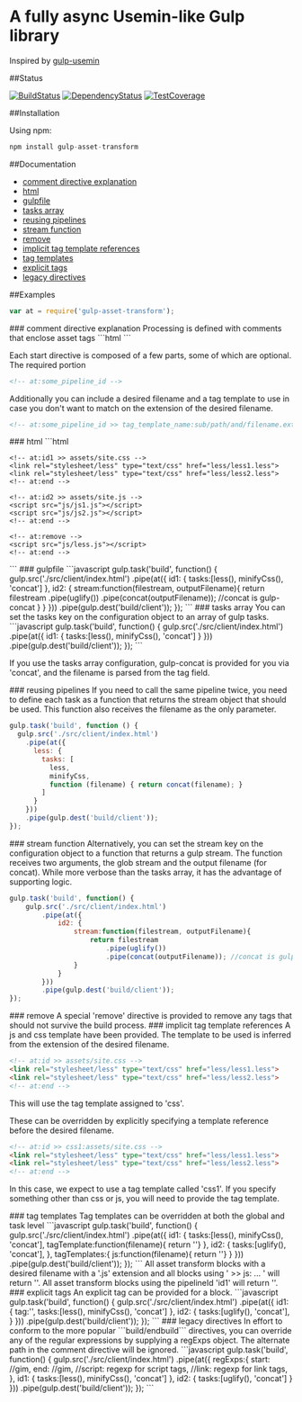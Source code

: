 A fully async Usemin-like Gulp library
===================

Inspired by [gulp-usemin](https://github.com/zont/gulp-usemin "gulp-usemin")

##Status

[![BuildStatus](https://travis-ci.org/futurechan/gulp-asset-transform.png?branch=master)](https://travis-ci.org/futurechan/gulp-asset-transform) [![DependencyStatus](https://david-dm.org/futurechan/gulp-asset-transform.png?branch=master)](https://david-dm.org/futurechan/gulp-asset-transform.png?branch=master) [![TestCoverage](https://coveralls.io/repos/futurechan/gulp-asset-transform/badge.png)](https://coveralls.io/repos/futurechan/gulp-asset-transform/badge.png)


##Installation

Using npm:

```javascript
npm install gulp-asset-transform
```

##Documentation
* [comment directive explanation](#comment_directive)
* [html](#html)
* [gulpfile](#gulpfile)
* [tasks array](#tasks_array)
* [reusing pipelines](#reusing_pipelines)
* [stream function](#stream_function)
* [remove](#remove)
* [implicit tag template references](#implicit_references)
* [tag templates](#tag_templates)
* [explicit tags](#explicit_tags)
* [legacy directives](#legacy_directives)

##Examples

```javascript
var at = require('gulp-asset-transform');
```

<a name="comment_directive"/>
### comment directive explanation
Processing is defined with comments that enclose asset tags
```html
<!-- at:id1 >> assets/site.css -->
<link rel="stylesheet" type="text/css" href="app/css1.css">
<link rel="stylesheet" type="text/css" href="app/css2.css">
<!-- at:end -->
```

Each start directive is composed of a few parts, some of which are optional.
The required portion
```html
<!-- at:some_pipeline_id -->
```

Additionally you can include a desired filename and a tag template to use in case you don't want to match on the extension of the desired filename.
```html
<!-- at:some_pipeline_id >> tag_template_name:sub/path/and/filename.ext -->
```

<a name="html"/>
### html
```html
<!DOCTYPE html>
<html>
<head lang="en">
    <meta charset="UTF-8">
    <title></title>

    <!-- at:id1 >> assets/site.css -->
    <link rel="stylesheet/less" type="text/css" href="less/less1.less">
    <link rel="stylesheet/less" type="text/css" href="less/less2.less">
    <!-- at:end -->

</head>
<body>

	<!-- at:id2 >> assets/site.js -->
	<script src="js/js1.js"></script>
	<script src="js/js2.js"></script>
	<!-- at:end -->

	<!-- at:remove -->
	<script src="js/less.js"></script>
	<!-- at:end -->

</body>
</html>
```

<a name="gulpfile"/>
### gulpfile
```javascript
gulp.task('build', function() {
	gulp.src('./src/client/index.html')
		.pipe(at({
			id1: {
				tasks:[less(), minifyCss(), 'concat']
			},
			id2: {
				stream:function(filestream, outputFilename){
					return filestream
						.pipe(uglify())
						.pipe(concat(outputFilename)); //concat is gulp-concat
				}
			}
		}))
		.pipe(gulp.dest('build/client'));
});
```

<a name="tasks_array"/>
### tasks array
You can set the tasks key on the configuration object to an array of gulp tasks.
```javascript
gulp.task('build', function() {
	gulp.src('./src/client/index.html')
		.pipe(at({
			id1: {
				tasks:[less(), minifyCss(), 'concat']
			}
		}))
		.pipe(gulp.dest('build/client'));
});
```

If you use the tasks array configuration, gulp-concat is provided for you via 'concat', and the filename is parsed from the tag field.

<a name="reusing_pipelines"/>
### reusing pipelines
If you need to call the same pipeline twice, you need to define each task as a function that returns the stream object that should be used.
This function also receives the filename as the only parameter.

```javascript
gulp.task('build', function () {
  gulp.src('./src/client/index.html')
    .pipe(at({
      less: {
        tasks: [
          less,
          minifyCss,
          function (filename) { return concat(filename); }
        ]
      }
    }))
    .pipe(gulp.dest('build/client'));
});
```

<a name="stream_function"/>
### stream function
Alternatively, you can set the stream key on the configuration object to a function that returns a gulp stream.
The function receives two arguments, the glob stream and the output filename (for concat).
While more verbose than the tasks array, it has the advantage of supporting logic.

```javascript
gulp.task('build', function() {
	gulp.src('./src/client/index.html')
		.pipe(at({
			id2: {
				stream:function(filestream, outputFilename){
					return filestream
						.pipe(uglify())
						.pipe(concat(outputFilename)); //concat is gulp-concat
				}
			}
		}))
		.pipe(gulp.dest('build/client'));
});
```

<a name="remove"/>
### remove
A special 'remove' directive is provided to remove any tags that should not survive the build process.

<a name="implicit_references"/>
### implicit tag template references
A js and css template have been provided. The template to be used is inferred from the extension of the desired filename.

```html
<!-- at:id >> assets/site.css -->
<link rel="stylesheet/less" type="text/css" href="less/less1.less">
<link rel="stylesheet/less" type="text/css" href="less/less2.less">
<!-- at:end -->
```
This will use the tag template assigned to 'css'.

These can be overridden by explicitly specifying a template reference before the desired filename.
```html
<!-- at:id >> css1:assets/site.css -->
<link rel="stylesheet/less" type="text/css" href="less/less1.less">
<link rel="stylesheet/less" type="text/css" href="less/less2.less">
<!-- at:end -->
```
In this case, we expect to use a tag template called 'css1'.
If you specify something other than css or js, you will need to provide the tag template.

<a name="tag_templates"/>
### tag templates
Tag templates can be overridden at both the global and task level
```javascript
gulp.task('build', function() {
	gulp.src('./src/client/index.html')
		.pipe(at({
			id1: {
				tasks:[less(), minifyCss(), 'concat'],
				tagTemplate:function(filename){ return '<local-css-tag></local-css-tag>'}
			},
			id2: {
				tasks:[uglify(), 'concat'],
			},
			tagTemplates:{
				js:function(filename){ return '<global-js-tag></global-js-tag>'}
			}
		}))
		.pipe(gulp.dest('build/client'));
});
```
All asset transform blocks with a desired filename with a '.js' extension and all blocks using ' >> js: ... ' will return '<global-js-tag></global-js-tag>'.
All asset transform blocks using the pipelineId 'id1' will return '<local-css-tag></local-css-tag>'.

<a name="explicit_tags"/>
### explicit tags
An explicit tag can be provided for a block.
```javascript
gulp.task('build', function() {
	gulp.src('./src/client/index.html')
		.pipe(at({
			id1: {
				tag:'<link rel="stylesheet" type="text/css" href="assets/css/site.css">',
				tasks:[less(), minifyCss(), 'concat']
			},
			id2: {
				tasks:[uglify(), 'concat'],
			}
		}))
		.pipe(gulp.dest('build/client'));
});
```

<a name="legacy_directives"/>
### legacy directives
In effort to conform to the more popular ```build/endbuild``` directives, you can override any of the regular expressions by supplying a regExps object.
The alternate path in the comment directive will be ignored.
```javascript
gulp.task('build', function() {
	gulp.src('./src/client/index.html')
		.pipe(at({
			regExps:{
				start: /<!--\s*build:(\w+)(?:(?:\(([^\)]+?)\))?\s+(\/?([^\s]+?))?)?\s*-->/gim,
				end: /<!--\s*endbuild\s*-->/gim,
				//script: regexp for script tags,
				//link: regexp for link tags,
			},
			id1: {
				tasks:[less(), minifyCss(), 'concat']
			},
			id2: {
				tasks:[uglify(), 'concat']
			}
		}))
		.pipe(gulp.dest('build/client'));
});
```
